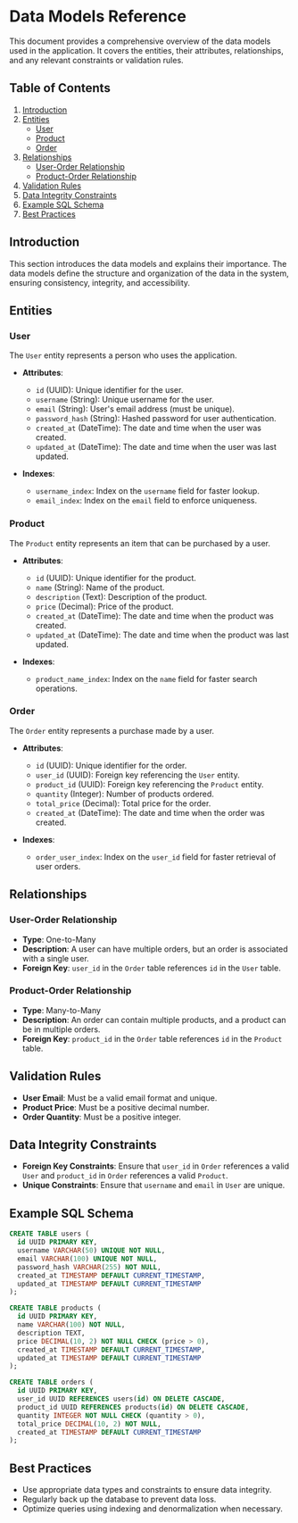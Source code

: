 # Data Models Reference

This document provides a comprehensive overview of the data models used in the application. It covers the entities, their attributes, relationships, and any relevant constraints or validation rules.

## Table of Contents

1. [Introduction](#introduction)
2. [Entities](#entities)
   - [User](#user)
   - [Product](#product)
   - [Order](#order)
3. [Relationships](#relationships)
   - [User-Order Relationship](#user-order-relationship)
   - [Product-Order Relationship](#product-order-relationship)
4. [Validation Rules](#validation-rules)
5. [Data Integrity Constraints](#data-integrity-constraints)
6. [Example SQL Schema](#example-sql-schema)
7. [Best Practices](#best-practices)

## Introduction

This section introduces the data models and explains their importance. The data models define the structure and organization of the data in the system, ensuring consistency, integrity, and accessibility.

## Entities

### User

The `User` entity represents a person who uses the application.

- **Attributes**:
  - `id` (UUID): Unique identifier for the user.
  - `username` (String): Unique username for the user.
  - `email` (String): User's email address (must be unique).
  - `password_hash` (String): Hashed password for user authentication.
  - `created_at` (DateTime): The date and time when the user was created.
  - `updated_at` (DateTime): The date and time when the user was last updated.

- **Indexes**:
  - `username_index`: Index on the `username` field for faster lookup.
  - `email_index`: Index on the `email` field to enforce uniqueness.

### Product

The `Product` entity represents an item that can be purchased by a user.

- **Attributes**:
  - `id` (UUID): Unique identifier for the product.
  - `name` (String): Name of the product.
  - `description` (Text): Description of the product.
  - `price` (Decimal): Price of the product.
  - `created_at` (DateTime): The date and time when the product was created.
  - `updated_at` (DateTime): The date and time when the product was last updated.

- **Indexes**:
  - `product_name_index`: Index on the `name` field for faster search operations.

### Order

The `Order` entity represents a purchase made by a user.

- **Attributes**:
  - `id` (UUID): Unique identifier for the order.
  - `user_id` (UUID): Foreign key referencing the `User` entity.
  - `product_id` (UUID): Foreign key referencing the `Product` entity.
  - `quantity` (Integer): Number of products ordered.
  - `total_price` (Decimal): Total price for the order.
  - `created_at` (DateTime): The date and time when the order was created.

- **Indexes**:
  - `order_user_index`: Index on the `user_id` field for faster retrieval of user orders.

## Relationships

### User-Order Relationship

- **Type**: One-to-Many
- **Description**: A user can have multiple orders, but an order is associated with a single user.
- **Foreign Key**: `user_id` in the `Order` table references `id` in the `User` table.

### Product-Order Relationship

- **Type**: Many-to-Many
- **Description**: An order can contain multiple products, and a product can be in multiple orders.
- **Foreign Key**: `product_id` in the `Order` table references `id` in the `Product` table.

## Validation Rules

- **User Email**: Must be a valid email format and unique.
- **Product Price**: Must be a positive decimal number.
- **Order Quantity**: Must be a positive integer.

## Data Integrity Constraints

- **Foreign Key Constraints**: Ensure that `user_id` in `Order` references a valid `User` and `product_id` in `Order` references a valid `Product`.
- **Unique Constraints**: Ensure that `username` and `email` in `User` are unique.

## Example SQL Schema

```sql
CREATE TABLE users (
  id UUID PRIMARY KEY,
  username VARCHAR(50) UNIQUE NOT NULL,
  email VARCHAR(100) UNIQUE NOT NULL,
  password_hash VARCHAR(255) NOT NULL,
  created_at TIMESTAMP DEFAULT CURRENT_TIMESTAMP,
  updated_at TIMESTAMP DEFAULT CURRENT_TIMESTAMP
);

CREATE TABLE products (
  id UUID PRIMARY KEY,
  name VARCHAR(100) NOT NULL,
  description TEXT,
  price DECIMAL(10, 2) NOT NULL CHECK (price > 0),
  created_at TIMESTAMP DEFAULT CURRENT_TIMESTAMP,
  updated_at TIMESTAMP DEFAULT CURRENT_TIMESTAMP
);

CREATE TABLE orders (
  id UUID PRIMARY KEY,
  user_id UUID REFERENCES users(id) ON DELETE CASCADE,
  product_id UUID REFERENCES products(id) ON DELETE CASCADE,
  quantity INTEGER NOT NULL CHECK (quantity > 0),
  total_price DECIMAL(10, 2) NOT NULL,
  created_at TIMESTAMP DEFAULT CURRENT_TIMESTAMP
);
```

## Best Practices

- Use appropriate data types and constraints to ensure data integrity.
- Regularly back up the database to prevent data loss.
- Optimize queries using indexing and denormalization when necessary.